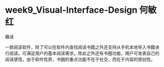 # week9_Visual-Interface-Design 何敏红
趣读

一款阅读软件，除了可以在软件内查找阅读书籍之外还支持从手机本地导入书籍进行阅读。可满足用户的基本阅读需求。除此之外还有书圈功能，用户可发表自己的阅读感悟，由于软件性质，书圈的重点功能不在于社交，而在于内容的原创性。
